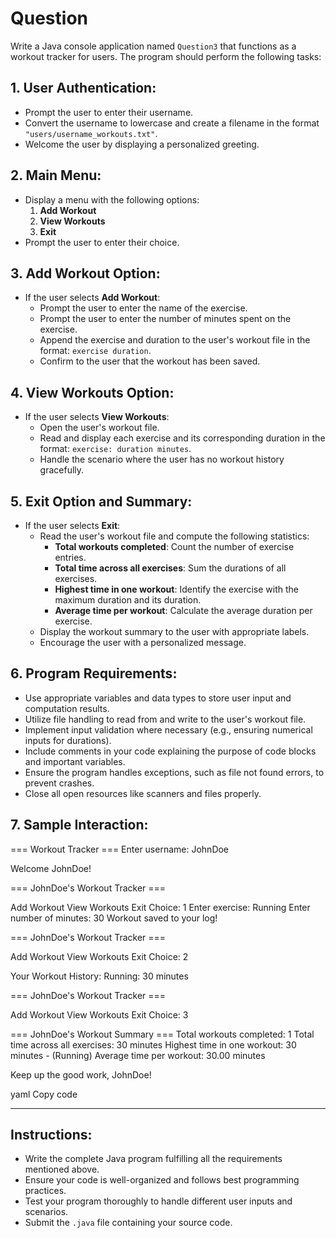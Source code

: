 # Question

Write a Java console application named `Question3` that functions as a workout tracker for users. The program should perform the following tasks:

## 1. User Authentication:
- Prompt the user to enter their username.
- Convert the username to lowercase and create a filename in the format `"users/username_workouts.txt"`.
- Welcome the user by displaying a personalized greeting.

## 2. Main Menu:
- Display a menu with the following options:
  1. **Add Workout**
  2. **View Workouts**
  3. **Exit**
- Prompt the user to enter their choice.

## 3. Add Workout Option:
- If the user selects **Add Workout**:
  - Prompt the user to enter the name of the exercise.
  - Prompt the user to enter the number of minutes spent on the exercise.
  - Append the exercise and duration to the user's workout file in the format: `exercise duration`.
  - Confirm to the user that the workout has been saved.

## 4. View Workouts Option:
- If the user selects **View Workouts**:
  - Open the user's workout file.
  - Read and display each exercise and its corresponding duration in the format: `exercise: duration minutes`.
  - Handle the scenario where the user has no workout history gracefully.

## 5. Exit Option and Summary:
- If the user selects **Exit**:
  - Read the user's workout file and compute the following statistics:
    - **Total workouts completed**: Count the number of exercise entries.
    - **Total time across all exercises**: Sum the durations of all exercises.
    - **Highest time in one workout**: Identify the exercise with the maximum duration and its duration.
    - **Average time per workout**: Calculate the average duration per exercise.
  - Display the workout summary to the user with appropriate labels.
  - Encourage the user with a personalized message.

## 6. Program Requirements:
- Use appropriate variables and data types to store user input and computation results.
- Utilize file handling to read from and write to the user's workout file.
- Implement input validation where necessary (e.g., ensuring numerical inputs for durations).
- Include comments in your code explaining the purpose of code blocks and important variables.
- Ensure the program handles exceptions, such as file not found errors, to prevent crashes.
- Close all open resources like scanners and files properly.

## 7. Sample Interaction:

=== Workout Tracker === Enter username: JohnDoe

Welcome JohnDoe!

=== JohnDoe's Workout Tracker ===

Add Workout
View Workouts
Exit
Choice: 1 Enter exercise: Running Enter number of minutes: 30 Workout saved to your log!

=== JohnDoe's Workout Tracker ===

Add Workout
View Workouts
Exit
Choice: 2

Your Workout History: Running: 30 minutes

=== JohnDoe's Workout Tracker ===

Add Workout
View Workouts
Exit
Choice: 3

=== JohnDoe's Workout Summary === Total workouts completed: 1 Total time across all exercises: 30 minutes Highest time in one workout: 30 minutes - (Running) Average time per workout: 30.00 minutes

Keep up the good work, JohnDoe!

yaml
Copy code

---

## Instructions:
- Write the complete Java program fulfilling all the requirements mentioned above.
- Ensure your code is well-organized and follows best programming practices.
- Test your program thoroughly to handle different user inputs and scenarios.
- Submit the `.java` file containing your source code.
